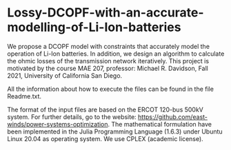 # Lossy-DCOPF-with-an-accurate-modelling-of-Li-Ion-batteries

We propose a DCOPF model with constraints that accurately model the operation of Li-Ion batteries. In addition, we design an algorithm to calculate the ohmic losses of the transmission network iteratively. This project is motivated by the course MAE 207, professor: Michael R. Davidson, Fall 2021, University of California San Diego.

All the information about how to execute the files can be found in the file Readme.txt.

The format of the input files are based on the ERCOT 120-bus 500kV system. For further details, go to the website: https://github.com/east-winds/power-systems-optimization. The mathematical formulation have been implemented in the Julia Programming Language (1.6.3) under Ubuntu Linux 20.04 as operating system. We use CPLEX (academic license).


